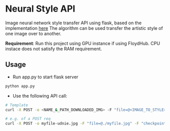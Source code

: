 # Neural Style API
Image neural network style transfer API using flask, based on the implementation [here](https://github.com/floydhub/fast-neural-style)
The algorithm can be used transfer the artistic style of one image over to another.

**Requirement**: Run this project using GPU instance if using FloydHub. CPU instace does not satisfy the RAM requirement.

## Usage
- Run app.py to start flask server
```bash
python app.py
```
- Use the following API call:
```bash
# Template
curl -X POST -o <NAME_&_PATH_DOWNLOADED_IMG> -F "file=@<IMAGE_TO_STYLE>" -F "checkpoint=<MODEL_CHECKPOINT>" <SERVICE_ENDPOINT>

# e.g. of a POST req
curl -X POST -o myfile-udnie.jpg -F "file=@./myfile.jpg" -F "checkpoint=udnie.pth" https://www..floydlabs.com/expose/BhZCFAKom6Z8RptVKskHZW
```
